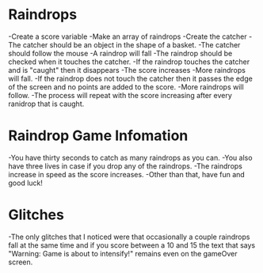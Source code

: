 Raindrops
=========

-Create a score variable
-Make an array of raindrops
-Create the catcher
-The catcher should be an object in the shape of a basket.
-The catcher should follow the mouse
-A raindrop will fall
-The raindrop should be checked when it touches the catcher.
-If the raindrop touches the catcher and is "caught" then it disappears
-The score increases
-More raindrops will fall.
-If the raindrop does not touch the catcher then it passes the edge of the screen and no points are added to the score. 
-More raindrops will follow.
-The process will repeat with the score increasing after every ranidrop that is caught.


Raindrop Game Infomation
========================
-You have thirty seconds to catch as many raindrops as you can.
-You also have three lives in case if you drop any of the raindrops.
-The raindrops increase in speed as the score increases.
-Other than that, have fun and good luck!


Glitches
========
-The only glitches that I noticed were that occasionally a couple raindrops fall at the same time and if you score between a 10 and 15 the text that says "Warning: Game is about to intensify!" remains even on the gameOver screen.
